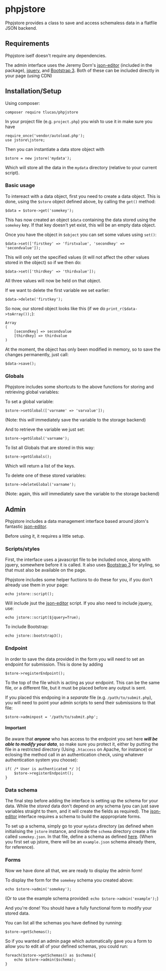 # phpjstore

Phpjstore provides a class to save and access schemaless data in a flatfile JSON backend.

## Requirements
Phpjstore iself doesn't require any dependencies.

The admin interface uses the Jeremy Dorn's [json-editor][je] (included in the package), [jquery][jq], and [Bootstrap 3][bs]. Both of these can be included directly in your page (using CDN)

[je]: https://github.com/jdorn/json-editor/
[jq]: https://github.com/jquery/jquery
[bs]: https://github.com/twbs/bootstrap

## Installation/Setup
Using composer:

	composer require tlucas/phpjstore

In your project file (e.g. `project.php`) you wish to use it in make sure you have

	require_once('vendor/autoload.php');
	use jstore\jstore;

Then you can instantiate a data store object with

	$store = new jstore('mydata');

Which will store all the data in the `mydata` directory (relative to your current script).

### Basic usage

To intereact with a data object, first you need to create a data object. This is done, using the `$store` object defined above, by calling the `get()` method:

	$data = $store->get('somekey');

This has now created an object `$data` containing the data stored using the `somekey` key. If that key doesn't yet exist, this will be an empty data object. 

Once you have the object in `$object` you can set some values using `set()`:

	$data->set(['firstkey' => 'firstvalue', 'secondkey' => 'secondvalue']);

This will only set the specified values (it will not affect the other values stored in the object) so if we then do:

	$data->set(['thirdkey' => 'thirdvalue']);

All three values will now be held on that object.

If we want to delete the first variable we set earlier:

	$data->delete('firstkey');

So now, our stored object looks like this (if we do `print_r($data->toArray());`):

	Array
	(
    	[secondkey] => secondvalue
    	[thirdkey] => thirdvalue
	)

	

At the moment, the object has only been modified in memory, so to save the changes permanently, just call:

	$data->save();

### Globals

Phpjstore includes some shortcuts to the above functions for storing and retrieving global variables:

To set a global variable:

	$store->setGlobal(['varname' => 'varvalue']);

(Note: this *will* immediately save the variable to the storage backend)

And to retrieve the variable we just set:

	$store->getGlobal('varname');

To list all Globals that are stored in this way:

	$store->getGlobals();

Which will return a list of the keys.

To delete one of these stored variables:

	$store->deleteGlobal('varname');

(Note: again, this *will* immediately save the variable to the storage backend)

## Admin

Phpjstore includes a data management interface based around jdorn's fantastic [json-editor][je].

Before using it, it requires a little setup.

### Scripts/styles

First, the interface uses a javascript file to be included once, along with jquery, somewhere before it is called. It also uses [Bootstrap 3][bs] for styling, so that must also be available on the page.

Phpjstore includes some helper fuctions to do these for you, if you don't already use them in your page:

	echo jstore::script();

Will include jsut the [json-editor][je] script. If you also need to include jquery, use:

	echo jstore::script($jquery=True);

To include Bootstrap:

	echo jstore::bootstrap3();

### Endpoint

In order to save the data provided in the form you will need to set an endpoint for submission. This is done by adding

	$store->registerEndpoint();

To the top of the file which is acting as your endpoint. This can be the same file, or a different file, but it must be placed before any output is sent.

If you placed this endpoing in a *separate* file (e.g. `/path/to/submit.php`), you will need to point your admin scripts to send their submissions to that file:

	$store->adminpost = '/path/to/submit.php';

#### Important
Be aware that ***anyone*** who has access to the endpoint you set here ***will be able to modify your data***, so make sure you protect it, either by putting the file in a restricted directory (Using `.htaccess` on Apache, for instance) or eclosing the method call in an authentication check, using whatever authentication system you choose):

	if( /* User is authenticated */ ){
		$store->registerEndpoint();
	}

[ex]: src/defaults/schema/example.json

### Data schema

The final step before adding the interface is setting up the schema for your data. While the *stored* data don't depend on any schema (you can just save variables straight to them, and it will create the fields as required). The [json-editor][je] interface requires a schema to build the apppropriate forms.

To set up a schema, simply go to your `mydata` directory (as defined when initialising the `jstore` instance, and inside the `schema` directory create a file called `somekey.json`. In that file, define a schema as defined [here][schema]. (When you first set up jstore, there will be an `example.json` schema already there, for reference).

[schema]: https://github.com/jdorn/json-editor/#json-schema-support

### Forms

Now we have done all that, we are ready to display the admin form!

To display the form for the `somekey` schema you created above:
	
	echo $store->admin('somekey');

(Or to use the example schema provided: `echo $store->admin('example');`)

And you're done! You should have a fully functional form to modify your stored data.

You can list all the schemas you have defined by running:
	
	$store->getSchemas();

So if you wanted an admin page which automatically gave you a form to allow you to edit all of your defined schemas, you could run:

	foreach($store->getSchemas() as $schema){
		echo $store->admin($schema);
	}